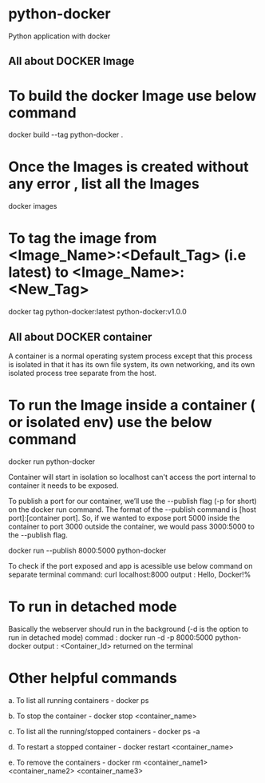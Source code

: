 # python-docker
 Python application with docker

## All about DOCKER Image
# To build the docker Image use below command
docker build --tag python-docker .

# Once the Images is created without any error , list all the Images
docker images

# To tag the image from <Image_Name>:<Default_Tag> (i.e latest) to <Image_Name>:<New_Tag>
docker tag python-docker:latest python-docker:v1.0.0

## All about DOCKER container
A container is a normal operating system process except that this process is isolated in that it has its own file system, 
its own networking, and its own isolated process tree separate from the host.

# To run the Image inside a container ( or isolated env) use the below command
docker run python-docker

Container will start in isolation so localhost can't access the port internal to container it needs to be exposed.

To publish a port for our container, we’ll use the --publish flag (-p for short) on the docker run command. 
The format of the --publish command is [host port]:[container port]. 
So, if we wanted to expose port 5000 inside the container to port 3000 outside the container, 
we would pass 3000:5000 to the --publish flag.

docker run --publish 8000:5000 python-docker

To check if the port exposed and app is acessible use below command on separate terminal
command: curl localhost:8000 
output : Hello, Docker!%

# To run in detached mode
Basically the webserver should run in the background (-d is the option to run in detached mode)
commad : docker run -d -p 8000:5000 python-docker
output : <Container_Id> returned on the terminal

# Other helpful commands
a. To list all running containers - docker ps

b. To stop the container - docker stop <container_name>

c. To list all the running/stopped containers - docker ps -a

d. To restart a stopped container - docker restart <container_name>

e. To remove the containers - docker rm <container_name1> <container_name2> <container_name3>


